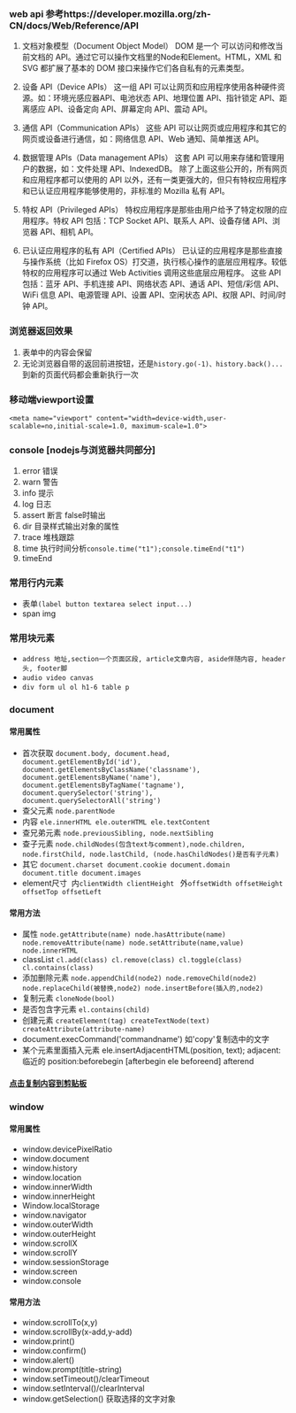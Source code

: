 ### web api 参考https://developer.mozilla.org/zh-CN/docs/Web/Reference/API
1. 文档对象模型（Document Object Model）
DOM 是一个 可以访问和修改当前文档的  API。通过它可以操作文档里的Node和Element。HTML，XML 和 SVG 都扩展了基本的 DOM 接口来操作它们各自私有的元素类型。
2. 设备 API（Device APIs）
这一组 API 可以让网页和应用程序使用各种硬件资源。如：环境光感应器API、电池状态 API、地理位置 API、指针锁定 API、距离感应 API、设备定向 API、屏幕定向 API、震动 API。
3. 通信 API（Communication APIs）
这些 API 可以让网页或应用程序和其它的网页或设备进行通信，如：网络信息 API、Web 通知、简单推送 API。
4. 数据管理 APIs（Data management APIs）
这套 API 可以用来存储和管理用户的数据，如：文件处理 API、IndexedDB。
除了上面这些公开的，所有网页和应用程序都可以使用的 API 以外，还有一类更强大的，但只有特权应用程序和已认证应用程序能够使用的，非标准的 Mozilla 私有 API。

5. 特权 API（Privileged APIs）
特权应用程序是那些由用户给予了特定权限的应用程序。特权 API 包括：TCP Socket API、联系人 API、设备存储 API、浏览器 API、相机 API。
6. 已认证应用程序的私有 API（Certified APIs）
已认证的应用程序是那些直接与操作系统（比如 Firefox OS）打交道，执行核心操作的底层应用程序。较低特权的应用程序可以通过 Web Activities 调用这些底层应用程序。 这些 API 包括：蓝牙 API、手机连接 API、网络状态 API、通话 API、短信/彩信 API、WiFi 信息 API、电源管理 API、设置 API、空闲状态 API、权限 API、时间/时钟 API。
### 浏览器返回效果
1. 表单中的内容会保留
2. 无论浏览器自带的返回前进按钮，还是`history.go(-1)、history.back()...`到新的页面代码都会重新执行一次
### 移动端viewport设置
 `<meta name="viewport" content="width=device-width,user-scalable=no,initial-scale=1.0, maximum-scale=1.0">`
### console [nodejs与浏览器共同部分]
1. error 错误
2. warn 警告
3. info 提示
4. log 日志
5. assert 断言 false时输出
6. dir 目录样式输出对象的属性
7. trace 堆栈跟踪
8. time 执行时间分析`console.time("t1");console.timeEnd("t1")`
9. timeEnd
### 常用行内元素
* 表单`(label button textarea select input...)`
* span img
### 常用块元素
* `address 地址,section一个页面区段, article文章内容, aside伴随内容, header头, footer脚`
* `audio video canvas`
* `div form ul ol h1-6 table p`
### document
#### 常用属性
* 首次获取 `document.body, document.head, document.getElementById('id'), document.getElementsByClassName('classname'), document.getElementsByName('name'), document.getElementsByTagName('tagname'), document.querySelector('string'), document.querySelectorAll('string')`
* 查父元素 `node.parentNode`
* 内容 `ele.innerHTML ele.outerHTML ele.textContent`
* 查兄弟元素 `node.previousSibling, node.nextSibling`
* 查子元素 `node.childNodes(包含text与comment),node.children, node.firstChild, node.lastChild, (node.hasChildNodes()是否有子元素)`
* 其它 `document.charset document.cookie document.domain document.title document.images`
* element尺寸  内`clientWidth clientHeight ` 外`offsetWidth offsetHeight offsetTop offsetLeft`
#### 常用方法
* 属性 `node.getAttribute(name) node.hasAttribute(name) node.removeAttribute(name) node.setAttribute(name,value) node.innerHTML`
* classList `cl.add(class) cl.remove(class) cl.toggle(class) cl.contains(class)`
* 添加删除元素 `node.appendChild(node2) node.removeChild(node2) node.replaceChild(被替换,node2) node.insertBefore(插入的,node2)`
* 复制元素 `cloneNode(bool)`
* 是否包含字元素 `el.contains(child)`
* 创建元素 `createElement(tag) createTextNode(text) createAttribute(attribute-name)`
* document.execCommand('commandname') 如'copy'复制选中的文字
* 某个元素里面插入元素 ele.insertAdjacentHTML(position, text); adjacent:临近的 position:beforebegin [afterbegin ele beforeend] afterend
#### [点击复制内容到剪贴板](https://github.com/necolas/react-native-web/blob/master/src/apis/Clipboard/index.js)
### window
#### 常用属性
* window.devicePixelRatio
* window.document
* window.history
* window.location
* window.innerWidth
* window.innerHeight
* Window.localStorage
* window.navigator
* window.outerWidth
* window.outerHeight
* window.scrollX
* window.scrollY
* window.sessionStorage 
* window.screen
* window.console

#### 常用方法
* window.scrollTo(x,y)
* window.scrollBy(x-add,y-add)
* window.print()
* window.confirm()
* window.alert()
* window.prompt(title-string)
* window.setTimeout()/clearTimeout
* window.setInterval()/clearInterval
* window.getSelection() 获取选择的文字对象
